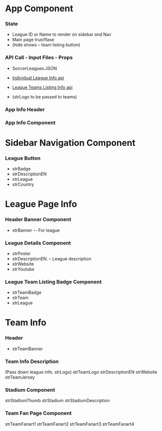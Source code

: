 # App Component 
### State

* League ID or Name to render on sidebar and Nav
* Main page true/flase
* (hide shows – team listing button)

### API Call - Input Files - Props
* SoccerLeagues.JSON
* [Individual League Info api](https://www.thesportsdb.com/api/v1/json/1/lookupleague.php?id=4334)
* [League Teams Listing Info api](https://www.thesportsdb.com/api/v1/json/1/search_all_teams.php?l=French%20Ligue%201)

* (strLogo to be passed to teams)

### App Info Header

### App Info Component


# Sidebar Navigation Component

### League Button

* strBadge
* strDescriptionEN
* strLeague
* strCountry

# League Page Info

### Header Banner Component

* strBanner -- For league 

### League Details Component

* strPoster
* strDescriptionEN. – League description
* strWebsite
* strYoutube

### League Team Listing Badge Component

* strTeamBadge
* strTeam
* strLeague



# Team Info

### Header

* strTeamBanner


### Team Info Description
(Pass down league info. strLogo)
strTeamLogo
strDescriptionEN
strWebsite
strTeamJersey

### Stadium Component
strStadiumThumb
strStadium
strStadiumDescription

### Team Fan Page Component
strTeamFanart1
strTeamFanart2
strTeamFanart3
strTeamFanart4
